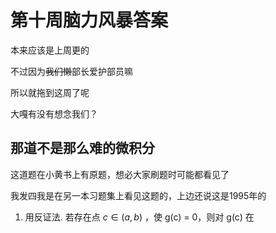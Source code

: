 # 第十周脑力风暴答案

本来应该是上周更的  

不过因为~~我们懒~~部长爱护部员嘛  

所以就拖到这周了呢  

大嘎有没有想念我们？



## 那道不是那么难的微积分

这道题在小黄书上有原题，想必大家刷题时可能都看见了  

我发四我是在另一本习题集上看见这题的，上边还说这是1995年的   

1. 用反证法. 若存在点 $c\in(a,b)$ ，使 g(c) = 0，则对 g(c) 在  